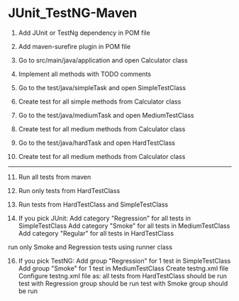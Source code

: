 # JUnit_TestNG-Maven

1. Add JUnit or TestNg dependency in POM file
2. Add maven-surefire plugin in POM file

3. Go to src/main/java/application and open Calculator class
4. Implement all methods with TODO comments

5. Go to the test/java/simpleTask and open SimpleTestClass
6. Create test for all simple methods from Calculator class


7. Go to the test/java/mediumTask and open MediumTestClass
8. Create test for all medium methods from Calculator class

9. Go to the test/java/hardTask and open HardTestClass
10. Create test for all medium methods from Calculator class

************************************************************

11. Run all tests from maven
13. Run only tests from HardTestClass
14. Run tests from HardTestClass and SimpleTestClass

15. If you pick JUnit:
Add category "Regression" for all tests in SimpleTestClass
Add category "Smoke" for all tests in MediumTestClass
Add category "Regular" for all tests in HardTestClass

run only Smoke and Regression tests using runner class


16. If you pick TestNG:
Add group "Regression" for 1 test in SimpleTestClass
Add group "Smoke" for 1 test in MediumTestClass
Create testng.xml file
Configure testng.xml file as:
all tests from HardTestClass should be run
test with Regression group should be run
test with Smoke group should be run

